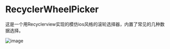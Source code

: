 # RecyclerWheelPicker

  这是一个用Recyclerview实现的模仿ios风格的滚轮选择器，内置了常见的几种数据选择。

  ![image](https://github.com/devilist/AdvancedTextView/raw/master/images/image.gif)